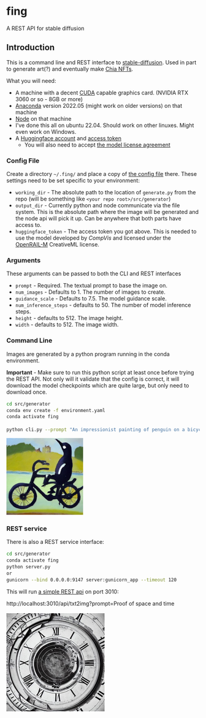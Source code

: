 # fing

A REST API for stable diffusion

## Introduction

This is a command line and REST interface to [stable-diffusion](https://github.com/CompVis/stable-diffusion). Used in part to generate art(?) and eventually make [Chia NFTs](https://www.chia.net/2022/06/29/1.4.0-introducing-the-chia-nft1-standard.en.html).

What you will need:

- A machine with a decent [CUDA](https://developer.nvidia.com/cuda-downloads) capable graphics card. (NVIDIA RTX 3060 or so - 8GB or more)
- [Anaconda](https://www.anaconda.com/) version 2022.05 (might work on older versions) on that machine
- [Node](https://nodejs.org/en/) on that machine
- I've done this all on ubuntu 22.04. Should work on other linuxes. Might even work on Windows.
- A [Huggingface account](https://huggingface.co/welcome) and [access token](https://huggingface.co/settings/tokens)
  - You will also need to accept [the model license agreement](https://huggingface.co/CompVis/stable-diffusion-v1-4)

### Config File

Create a directory `~/.fing/` and place a copy of [the config file](https://github.com/dkackman/fing/blob/main/src/config.yaml) there.
These settings need to be set specific to your environment:

- `working_dir` - The absolute path to the location of `generate.py` from the repo (will be something like `<your repo root>/src/generator`)
- `output_dir` - Currently python and node communicate via the file system. This is the absolute path where the image will be generated and the node api will pick it up. Can be anywhere that both parts have access to.
- `huggingface_token` - The access token you got above. This is needed to use the model developed by _CompVis_ and licensed under the [OpenRAIL-M](https://github.com/CompVis/stable-diffusion/blob/main/LICENSE) CreativeML license.

### Arguments

These arguments can be passed to both the CLI and REST interfaces

- `prompt` - Required. The textual prompt to base the image on.
- `num_images` - Defaults to 1. The number of images to create.
- `guidance_scale` - Defaults to 7.5. The model guidance scale.
- `num_inference_steps` - defaults to 50. The number of model inference steps.
- `height` - defaults to 512. The image height.
- `width` - defaults to 512. The image width.

### Command Line

Images are generated by a python program running in the conda environment.

**Important** - Make sure to run this python script at least once before trying the REST API. Not only will it validate that the config is correct, it will download the model checkpoints which are quite large, but only need to download once.

```bash
cd src/generator
conda env create -f environment.yaml
conda activate fing

python cli.py --prompt "An impressionist painting of penguin on a bicycle."
```

<img src="pb.jpg" width="200" height="200" alt="An impressionist painting of penguin on a bicycle."/>

### REST service

There is also a REST service interface:

```bash
cd src/generator
conda activate fing
python server.py
or 
gunicorn --bind 0.0.0.0:9147 server:gunicorn_app --timeout 120 
```

This will run [a simple REST api](https://github.com/dkackman/fing/blob/main/src/generator/open-api.yaml) on port 3010:

<div>
http://localhost:3010/api/txt2img?prompt=Proof of space and time
</div>

<br>

<img src="post.jpg" width="256" height="256" alt="Proof of space and time."/>
